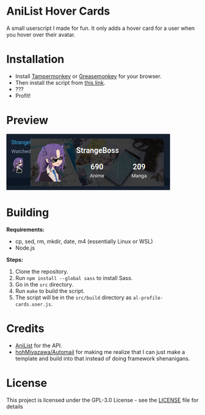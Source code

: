 # AniList Hover Cards

A small userscript I made for fun. It only adds a hover card for a user when you hover over their avatar.

# Installation

- Install [Tampermonkey](https://www.tampermonkey.net/) or [Greasemonkey](https://www.greasespot.net/) for your browser.
- Then install the script from [this link](https://downloads.haiiro.moe/anilist/al-profile-cards.user.js).
- ???
- Profit!

# Preview

![Screenshot 1](img/preview.png)

# Building

**Requirements:**

- cp, sed, rm, mkdir, date, m4 (essentially Linux or WSL)
- Node.js

**Steps:**

1. Clone the repository.
2. Run `npm install --global sass` to install Sass.
3. Go in the `src` directory.
4. Run `make` to build the script.
5. The script will be in the `src/build` directory as `al-profile-cards.user.js`.

# Credits

- [AniList](https://anilist.co/) for the API.
- [hohMiyazawa/Automail](https://github.com/hohMiyazawa/Automail) for making me realize that I can just make a template and build into that instead of doing framework shenanigans.

# License

This project is licensed under the GPL-3.0 License - see the [LICENSE](LICENSE) file for details
